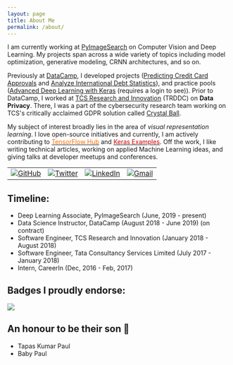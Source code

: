 ```yaml
---
layout: page
title: About Me
permalink: /about/
---
```

I am currently working at [PyImageSearch](https://www.pyimagesearch.com/) on Computer Vision and Deep Learning. My projects span across a wide variety of topics including model optimization, generative modeling, CRNN architectures, and so on.

Previously at [DataCamp](https://www.datacamp.com/), I developed projects ([Predicting Credit Card Approvals](https://www.datacamp.com/projects/558?tap_a=5644-dce66f&tap_s=357540-5b28dd) and [Analyze International Debt Statistics](https://www.datacamp.com/projects/754?tap_a=5644-dce66f&tap_s=357540-5b28dd)), and practice pools ([Advanced Deep Learning with Keras](https://practice.datacamp.com/p/217?tap_a=5644-dce66f&tap_s=357540-5b28dd) (requires a login to see)). Prior to DataCamp, I worked at [TCS Research and Innovation](https://www.tcs.com/research-and-innovation) (TRDDC) on **Data Privacy**. There, I was a part of the cybersecurity research team working on TCS's critically acclaimed GDPR solution called [Crystal Ball](https://www.tcs.com/tcs-recognized-leader-gdpr-services-by-nelsonhall).

My subject of interest broadly lies in the area of _visual representation learning_. I love open-source initiatives and currently, I am actively contributing to <a href="https://tfhub.dev/s?publisher=sayakpaul"><font color="#FF6F00">TensorFlow Hub</font></a> and <a href="https://github.com/keras-team/keras-io/commits?author=sayakpaul"><font color="#d00000">Keras Examples</font></a>. Off the work, I like writing technical articles, working on applied Machine Learning ideas, and giving talks at developer meetups and conferences.

<table>
  <tr>
      <td><a href="https://github.com/sayakpaul"><img src="https://img.shields.io/github/followers/sayakpaul.svg?label=GitHub&style=social" alt="GitHub"></a></td>
    <td><a href="https://twitter.com/RisingSayak"><img src="https://img.shields.io/twitter/follow/RisingSayak?label=Twitter&style=social" alt="Twitter"></a></td>
    <td><a href="https://www.linkedin.com/in/sayak-paul"><img src="https://img.shields.io/badge/LinkedIn--_.svg?style=social&logo=linkedin" alt="LinkedIn"></a></td>
    <td><a href="mailto:spsayakpaul@gmail.com"><img src="https://img.shields.io/badge/Gmail--_.svg?style=social&logo=gmail" alt="Gmail"></a></td>
  </tr>
</table>

## Timeline:
- Deep Learning Associate, PyImageSearch (June, 2019 - present)
- Data Science Instructor, DataCamp (August 2018 - June 2019) (on contract)
- Software Engineer, TCS Research and Innovation (January 2018 - August 2018)
- Software Engineer, Tata Consultancy Services Limited (July 2017 - January 2018)
- Intern, CareerIn (Dec, 2016 - Feb, 2017) 

## Badges I proudly endorse:

![]({{site.baseurl}}/images/badges.png)

## An honour to be their son 🙂
- Tapas Kumar Paul
- Baby Paul
